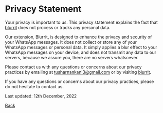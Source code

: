 # Privacy Statement

Your privacy is important to us. This privacy statement explains the fact that [blurrit](https://tusharnankani.github.io/blurrit) does not process or tracks any personal data.

Our extension, Blurrit, is designed to enhance the privacy and security of your WhatsApp messages. It does not collect or store any of your WhatsApp messages or personal data. It simply applies a blur effect to your WhatsApp messages on your device, and does not transmit any data to our servers, because we assure you, there are no servers whatsoever.

Please contact us with any questions or concerns about our privacy practices by emailing at [tusharnankani3@gmail.com](mailto:tusharnankani3@gmail.com) or by visiting [blurrit](https://tusharnankani.github.io/blurrit).

If you have any questions or concerns about our privacy practices, please do not hesitate to contact us.

Last updated: 12th December, 2022

[Back](/blurrit)